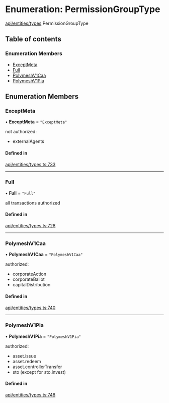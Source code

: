 # Enumeration: PermissionGroupType

[api/entities/types](../wiki/api.entities.types).PermissionGroupType

## Table of contents

### Enumeration Members

- [ExceptMeta](../wiki/api.entities.types.PermissionGroupType#exceptmeta)
- [Full](../wiki/api.entities.types.PermissionGroupType#full)
- [PolymeshV1Caa](../wiki/api.entities.types.PermissionGroupType#polymeshv1caa)
- [PolymeshV1Pia](../wiki/api.entities.types.PermissionGroupType#polymeshv1pia)

## Enumeration Members

### ExceptMeta

• **ExceptMeta** = ``"ExceptMeta"``

not authorized:
  - externalAgents

#### Defined in

[api/entities/types.ts:733](https://github.com/PolymeshAssociation/polymesh-sdk/blob/fe2e6dd1/src/api/entities/types.ts#L733)

___

### Full

• **Full** = ``"Full"``

all transactions authorized

#### Defined in

[api/entities/types.ts:728](https://github.com/PolymeshAssociation/polymesh-sdk/blob/fe2e6dd1/src/api/entities/types.ts#L728)

___

### PolymeshV1Caa

• **PolymeshV1Caa** = ``"PolymeshV1Caa"``

authorized:
  - corporateAction
  - corporateBallot
  - capitalDistribution

#### Defined in

[api/entities/types.ts:740](https://github.com/PolymeshAssociation/polymesh-sdk/blob/fe2e6dd1/src/api/entities/types.ts#L740)

___

### PolymeshV1Pia

• **PolymeshV1Pia** = ``"PolymeshV1Pia"``

authorized:
  - asset.issue
  - asset.redeem
  - asset.controllerTransfer
  - sto (except for sto.invest)

#### Defined in

[api/entities/types.ts:748](https://github.com/PolymeshAssociation/polymesh-sdk/blob/fe2e6dd1/src/api/entities/types.ts#L748)

